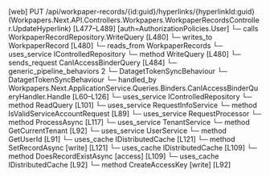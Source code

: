 [web] PUT /api/workpaper-records/{id:guid}/hyperlinks/{hyperlinkId:guid}  (Workpapers.Next.API.Controllers.Workpapers.WorkpaperRecordsController.UpdateHyperlink)  [L477–L489] [auth=AuthorizationPolicies.User]
  └─ calls WorkpaperRecordRepository.WriteQuery [L480]
  └─ writes_to WorkpaperRecord [L480]
    └─ reads_from WorkpaperRecords
  └─ uses_service IControlledRepository<WorkpaperRecord>
    └─ method WriteQuery [L480]
  └─ sends_request CanIAccessBinderQuery [L484]
    └─ generic_pipeline_behaviors 2
      └─ DatagetTokenSyncBehaviour
      └─ DatagetTokenSyncBehaviour
    └─ handled_by Workpapers.Next.ApplicationService.Queries.Binders.CanIAccessBinderQueryHandler.Handle [L60–L126]
      └─ uses_service IControlledRepository<Binder>
        └─ method ReadQuery [L101]
      └─ uses_service RequestInfoService
        └─ method IsValidServiceAccountRequest [L89]
      └─ uses_service RequestProcessor
        └─ method ProcessAsync [L117]
      └─ uses_service TenantService
        └─ method GetCurrentTenant [L92]
      └─ uses_service UserService
        └─ method GetUserId [L91]
      └─ uses_cache IDistributedCache [L121]
        └─ method SetRecordAsync [write] [L121]
      └─ uses_cache IDistributedCache [L109]
        └─ method DoesRecordExistAsync [access] [L109]
      └─ uses_cache IDistributedCache [L92]
        └─ method CreateAccessKey [write] [L92]

